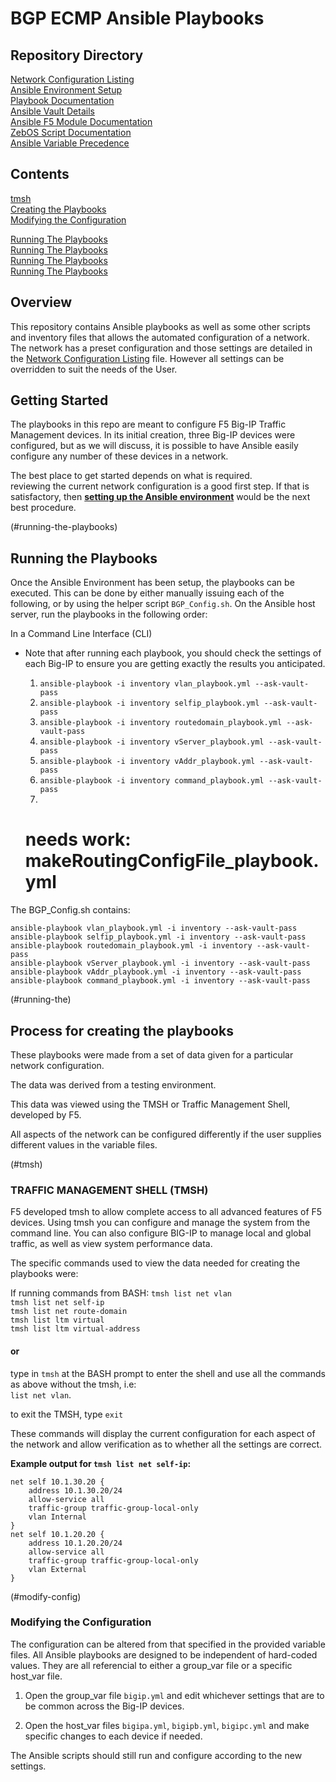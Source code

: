 # BGP ECMP Ansible Playbooks
## Repository Directory
[Network Configuration Listing](docs/NETWORK_CONFIGURATION.md)<br />
[Ansible Environment Setup](docs/ANSIBLE_ENVIRONMENT_SETUP.md)<br />
[Playbook Documentation](docs/ANSIBLE_BGP-ECMP_PLAYBOOK_DOCUMENTATION.md)<br />
[Ansible Vault Details](docs/ANSIBLE_VAULT_DOCUMENTATION.md)<br />
[Ansible F5 Module Documentation](docs/MODULES.md)<br />
[ZebOS Script Documentation](docs/ZEB_OS_DOCUMENTATION.md)<br />
[Ansible Variable Precedence](docs/VARIABLE_PRECEDENCE.md)<br />

## Contents
[tmsh](#tmsh) <br />
[Creating the Playbooks](#playbook-creation) <br />
[Modifying the Configuration](#modify-config) <br />

[Running The Playbooks](#running-the-playbooks) <br />
[Running The Playbooks](#running-the) <br />
[Running The Playbooks](#running-the-playbooks) <br />
[Running The Playbooks](#running-the-playbooks) <br />



## Overview
This repository contains Ansible playbooks as well as some other scripts and inventory files that allows the automated configuration of a network.  The network has a preset configuration and those settings are detailed in the [Network Configuration Listing](docs/NETWORK_CONFIGURATION.md) file.  However all settings can be overridden to suit the needs of the User.

## Getting Started
The playbooks in this repo are meant to configure F5 Big-IP Traffic Management devices.  In its initial creation, three Big-IP devices were configured, but as we will discuss, it is possible to have Ansible easily configure any number of these devices in a network.

The best place to get started depends on what is required.  
reviewing the current network configuration is a good first step.  If that is satisfactory, then __[setting up the Ansible environment](docs/ANSIBLE_ENVIRONMENT_SETUP.md)__ would be the next best procedure.

(#running-the-playbooks)
## Running the Playbooks
Once the Ansible Environment has been setup, the playbooks can be executed. This can be done by either manually issuing each of the following, or by using the helper script `BGP_Config.sh`.  On the Ansible host server, run the playbooks in the following order:

In a Command Line Interface (CLI)

* Note that after running each playbook, you should check the settings of each Big-IP to ensure you are getting exactly the results you anticipated.

  1) `ansible-playbook -i inventory vlan_playbook.yml --ask-vault-pass`
  2) `ansible-playbook -i inventory selfip_playbook.yml --ask-vault-pass`
  3) `ansible-playbook -i inventory routedomain_playbook.yml --ask-vault-pass`
  4) `ansible-playbook -i inventory vServer_playbook.yml --ask-vault-pass`
  5) `ansible-playbook -i inventory vAddr_playbook.yml --ask-vault-pass`
  6) `ansible-playbook -i inventory command_playbook.yml --ask-vault-pass`
  7)
  # needs work: makeRoutingConfigFile_playbook.yml

The BGP_Config.sh contains:

    ansible-playbook vlan_playbook.yml -i inventory --ask-vault-pass
    ansible-playbook selfip_playbook.yml -i inventory --ask-vault-pass
    ansible-playbook routedomain_playbook.yml -i inventory --ask-vault-pass
    ansible-playbook vServer_playbook.yml -i inventory --ask-vault-pass
    ansible-playbook vAddr_playbook.yml -i inventory --ask-vault-pass
    ansible-playbook command_playbook.yml -i inventory --ask-vault-pass

(#running-the)
## Process for creating the playbooks
These playbooks were made from a set of data given for a particular network configuration.

The data was derived from a testing environment.  

This data was viewed using the TMSH or Traffic Management Shell, developed by F5.

All aspects of the network can be configured differently if the user supplies different values in
the variable files.  

(#tmsh)
### TRAFFIC MANAGEMENT SHELL (TMSH)

F5 developed tmsh to allow complete access to all advanced features of F5 devices. Using tmsh you
can configure and manage the system from the command line. You can also configure BIG-IP to manage
local and global traffic, as well as view system performance data.

The specific commands used to view the data needed for creating the playbooks were:

If running commands from BASH:
`tmsh list net vlan`<br />`tmsh list net self-ip`<br />`tmsh list net route-domain`<br />`tmsh list ltm virtual`<br />`tmsh list ltm virtual-address`<br />

#### or

type in `tmsh` at the BASH prompt to enter the shell and use all the commands as above without the tmsh, i.e:<br /> `list net vlan`.

to exit the TMSH, type `exit`

These commands will display the current configuration for each aspect of the network and allow
verification as to whether all the settings are correct.  

__Example output for `tmsh list net self-ip`:__

    net self 10.1.30.20 {
        address 10.1.30.20/24
        allow-service all
        traffic-group traffic-group-local-only
        vlan Internal
    }
    net self 10.1.20.20 {
        address 10.1.20.20/24
        allow-service all
        traffic-group traffic-group-local-only
        vlan External
    }

(#modify-config)
### Modifying the Configuration
The configuration can be altered from that specified in the provided variable files.  All Ansible playbooks are designed to be independent of hard-coded values.  They are all referencial to either a group_var file or a specific host_var file.

1. Open the group_var file `bigip.yml` and edit whichever settings that are to be common across the Big-IP devices.

2. Open the host_var files `bigipa.yml`, `bigipb.yml`, `bigipc.yml` and make specific changes to each device if needed.

The Ansible scripts should still run and configure according to the new settings.

